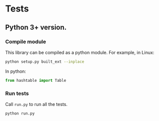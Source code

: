 # Tests 

## Python 3+ version.
### Compile module
This library can be compiled as a python module. For example, in Linux:
```bash
python setup.py built_ext --inplace
```
In python:
```python
from hashtable import Table
```

### Run tests
Call `run.py` to run all the tests.

```python
python run.py
```
